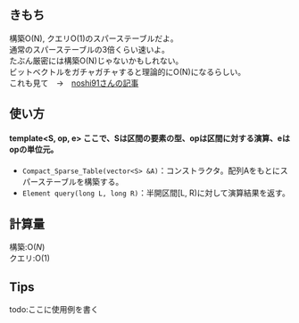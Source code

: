 ## きもち


構築O(N), クエリO(1)のスパーステーブルだよ。  
通常のスパーステーブルの3倍くらい速いよ。  
たぶん厳密には構築O(N)じゃないかもしれない。  
ビットベクトルをガチャガチャすると理論的にO(N)になるらしい。  
これも見て　->　[noshi91さんの記事](https://noshi91.hatenablog.com/entry/2018/08/16/125415)

## 使い方  
#### template<S, op, e> ここで、Sは区間の要素の型、opは区間に対する演算、eはopの単位元。 
- `Compact_Sparse_Table(vector<S> &A)`：コンストラクタ。配列Aをもとにスパーステーブルを構築する。  
- `Element query(long L, long R)`：半開区間\[L, R)に対して演算結果を返す。  

## 計算量

構築:$\mathrm{O}(N)$  
クエリ:$\mathrm{O}(1)$  

## Tips

todo:ここに使用例を書く
